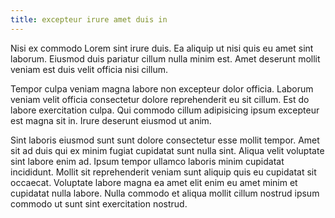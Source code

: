 ```yaml
---
title: excepteur irure amet duis in
---
```


Nisi ex commodo Lorem sint irure duis. Ea aliquip ut nisi quis eu amet sint laborum. Eiusmod duis pariatur cillum nulla minim est. Amet deserunt mollit veniam est duis velit officia nisi cillum.

Tempor culpa veniam magna labore non excepteur dolor officia. Laborum veniam velit officia consectetur dolore reprehenderit eu sit cillum. Est do labore exercitation culpa. Qui commodo cillum adipisicing ipsum excepteur est magna sit in. Irure deserunt eiusmod ut anim.

Sint laboris eiusmod sunt sunt dolore consectetur esse mollit tempor. Amet sit ad duis qui ex minim fugiat cupidatat sunt nulla sint. Aliqua velit voluptate sint labore enim ad. Ipsum tempor ullamco laboris minim cupidatat incididunt. Mollit sit reprehenderit veniam sunt aliquip quis eu cupidatat sit occaecat. Voluptate labore magna ea amet elit enim eu amet minim et cupidatat nulla labore. Nulla commodo et aliqua mollit cillum nostrud ipsum commodo ut sunt sint exercitation nostrud.